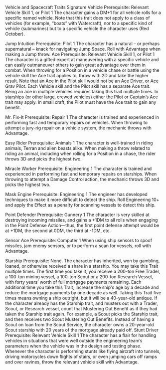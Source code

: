 Vehicle and Spacecraft Traits
Signature Vehicle
Prerequisite: Relevant Vehicle Skill 1, or Pilot 1
The character gains a DM+1 for all vehicle rolls for a specific named vehicle. Note that this trait does not apply to a class of vehicles (for example, “boats” with Watercraft), nor to a specific kind of vehicle (submarines) but to a specific vehicle the character uses (Red October).

Jump Intuition
Prerequisite: Pilot 1
The character has a natural – or perhaps supernatural – knack for navigating Jump Space. Roll with Advantage when making a Jump throw.
Ace
Prerequisite: Relevant Vehicle Skill 1, or Pilot 1
The character is a gifted expert at maneuvering with a specific vehicle and can easily outmaneuver others to gain great advantage over them in combat. When throwing for a Position in a vehicle chase or battle using the vehicle skill the Ace trait applies to, throw with 2D and take the higher result. Note that an Ace in the Pilot skill would not be an Ace Driver, or Ace Grav Pilot. Each Vehicle skill and the Pilot skill has a separate Ace trait. Being an ace in multiple vehicles requires taking this trait multiple times. In starships (or other large, crewed vehicles) either the Pilot or Captain’s Ace trait may apply. In small craft, the Pilot must have the Ace trait to gain any benefit.

Mr. Fix-It
Prerequisite: Repair 1
The character is trained and experienced in performing fast and temporary repairs on vehicles. When throwing to attempt a jury-rig repair on a vehicle system, the mechanic throws with Advantage.

Easy Rider
Prerequisite: Animals 1
The character is well-trained in riding animals, Terran and alien beasts alike. When making a throw related to riding an animal, including when rolling for a Position in a chase, the rider throws 3D and picks the highest two.

Miracle Worker
Prerequisite: Engineering 1
The character is trained and experienced in performing fast and temporary repairs on starships. When throwing to attempt a Damage Control action, the mechanic throws 3D and picks the highest two.

Mask Engine
Prerequisite: Engineering 1
The engineer has developed techniques to make it more difficult to detect the ship. Roll Engineering 10+ and apply the Effect as a penalty for scanning vessels to detect this ship.

Point Defender
Prerequisite: Gunnery 1
The character is very skilled at destroying incoming missiles, and gains a +1DM to all rolls when engaging in the Point Defense Action—thus, the first point defense attempt would be at +1DM, the second at 0DM, the third at -1DM, etc.

Sensor Ace
Prerequisite: Computer 1
When using ship sensors to spoof missiles, jam enemy sensors, or to perform a scan for vessels, roll with Advantage.

Starship
Prerequisite: None.
The character has inherited, won by gambling, loaned, or otherwise received a share in a starship. You may take this Trait multiple times. The first time you take it, you receive a 200-ton Free Trader, a 100-ton mining vessel, a 100-ton Scout or a 200-ton Research Vessel, with forty years’ worth of full mortgage payments remaining. Each additional time you take this Trait, increase the ship's age by a decade and reduce the mortgage payments by one decade as well. Taking this Trait five times means owning a ship outright, but it will be a 40-year-old antique. If the character already has the Starship trait, and musters out with a Trader, Scout, or Research vessel, count that Mustering Out Benefit as if they had taken the Starship trait again. For example, a Scout picks the Starship trait, and then receives two Scout Mustering Out Benefits. Instead of having a Scout on loan from the Scout Service, the character owns a 20-year-old Scout starship with 20 years of the mortgage already paid off.
Stunt Driver
Prerequisite: Relevant Vehicle Skill 1
The character has a flair for handling vehicles in situations that were well outside the engineering team’s parameters when the vehicle was in the design and testing phase. Whenever the character is performing stunts like flying aircraft into tunnels, driving motorcycles down flights of stairs, or even jumping cars off ramps and over ravines, throw the relevant vehicle skill with Advantage.

